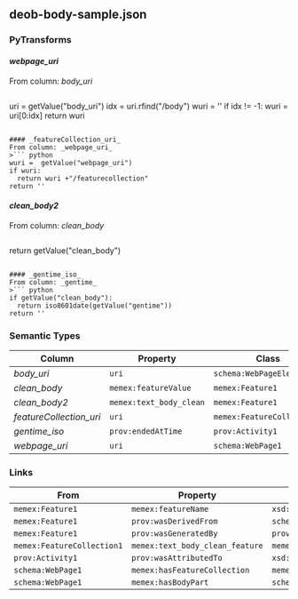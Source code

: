 ## deob-body-sample.json

### PyTransforms
#### _webpage_uri_
From column: _body_uri_
>``` python
uri = getValue("body_uri")
idx = uri.rfind("/body")
wuri = ''
if idx != -1:
  wuri = uri[0:idx]
return wuri
```

#### _featureCollection_uri_
From column: _webpage_uri_
>``` python
wuri =  getValue("webpage_uri")
if wuri:
  return wuri +"/featurecollection"
return ''
```

#### _clean_body2_
From column: _clean_body_
>``` python
return getValue("clean_body")
```

#### _gentime_iso_
From column: _gentime_
>``` python
if getValue("clean_body"):
  return iso8601date(getValue("gentime"))
return ''
```


### Semantic Types
| Column | Property | Class |
|  ----- | -------- | ----- |
| _body_uri_ | `uri` | `schema:WebPageElement1`|
| _clean_body_ | `memex:featureValue` | `memex:Feature1`|
| _clean_body2_ | `memex:text_body_clean` | `memex:Feature1`|
| _featureCollection_uri_ | `uri` | `memex:FeatureCollection1`|
| _gentime_iso_ | `prov:endedAtTime` | `prov:Activity1`|
| _webpage_uri_ | `uri` | `schema:WebPage1`|


### Links
| From | Property | To |
|  --- | -------- | ---|
| `memex:Feature1` | `memex:featureName` | `xsd:text_body_clean`|
| `memex:Feature1` | `prov:wasDerivedFrom` | `schema:WebPageElement1`|
| `memex:Feature1` | `prov:wasGeneratedBy` | `prov:Activity1`|
| `memex:FeatureCollection1` | `memex:text_body_clean_feature` | `memex:Feature1`|
| `prov:Activity1` | `prov:wasAttributedTo` | `xsd:http://memex.zapto.org/data/software/deobfuscator/isi/version/0.1`|
| `schema:WebPage1` | `memex:hasFeatureCollection` | `memex:FeatureCollection1`|
| `schema:WebPage1` | `memex:hasBodyPart` | `schema:WebPageElement1`|
